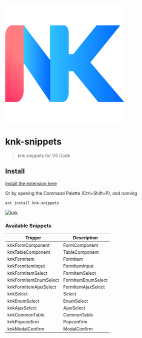 [![knk](images/icon.png)](https://ipr-fe.gitee.io/knk/)

# knk-snippets

> knk snippets for VS Code

## Install

[Install the extension here](https://marketplace.visualstudio.com/items?itemName=artd.knk-snippets)

Or by opening the Command Palette (Ctrl+Shift+P), and running

```sh
ext install knk-snippets
```

[![knk](images/preview.gif)](###)


### Available Snippets

Trigger | Description
--- | ---
knkFormComponent | FormComponent
knkTableComponent | TableComponent
knkFormItem | FormItem
knkFormItemInput | FormItemInput
knkFormItemSelect | FormItemSelect
knkFormItemEnumSelect | FormItemEnumSelect
knkFormItemAjaxSelect | FormItemAjaxSelect
knkSelect | Select
knkEnumSelect | EnumSelect
knkAjaxSelect | AjaxSelect
knkCommonTable | CommonTable
knkPopconfirm | Popconfirm
knkModalConfirm | ModalConfirm